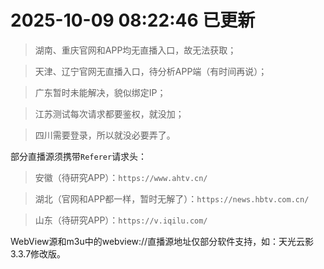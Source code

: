 # 2025-10-09 08:22:46 已更新
> 湖南、重庆官网和APP均无直播入口，故无法获取；

> 天津、辽宁官网无直播入口，待分析APP端（有时间再说）；

> 广东暂时未能解决，貌似绑定IP；

> 江苏测试每次请求都要鉴权，就没加；

> 四川需要登录，所以就没必要弄了。

部分直播源须携带`Referer`请求头：

> 安徽（待研究APP）：`https://www.ahtv.cn/`

> 湖北（官网和APP都一样，暂时无解了）：`https://news.hbtv.com.cn/`

> 山东（待研究APP）：`https://v.iqilu.com/`

WebView源和m3u中的webview://直播源地址仅部分软件支持，如：天光云影3.3.7修改版。